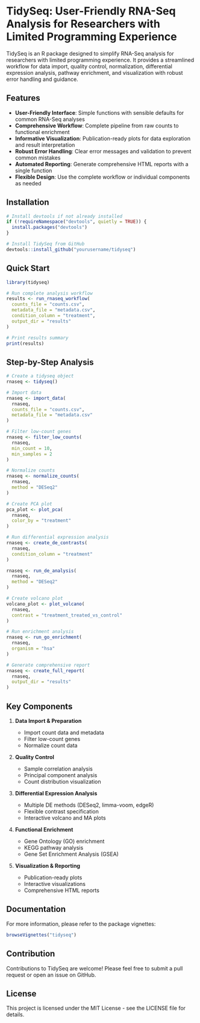 # TidySeq: User-Friendly RNA-Seq Analysis for Researchers with Limited Programming Experience

TidySeq is an R package designed to simplify RNA-Seq analysis for researchers with limited programming experience. It provides a streamlined workflow for data import, quality control, normalization, differential expression analysis, pathway enrichment, and visualization with robust error handling and guidance.

## Features

- **User-Friendly Interface**: Simple functions with sensible defaults for common RNA-Seq analyses
- **Comprehensive Workflow**: Complete pipeline from raw counts to functional enrichment
- **Informative Visualization**: Publication-ready plots for data exploration and result interpretation
- **Robust Error Handling**: Clear error messages and validation to prevent common mistakes
- **Automated Reporting**: Generate comprehensive HTML reports with a single function
- **Flexible Design**: Use the complete workflow or individual components as needed

## Installation

```r
# Install devtools if not already installed
if (!requireNamespace("devtools", quietly = TRUE)) {
  install.packages("devtools")
}

# Install TidySeq from GitHub
devtools::install_github("yourusername/tidyseq")
```

## Quick Start

```r
library(tidyseq)

# Run complete analysis workflow
results <- run_rnaseq_workflow(
  counts_file = "counts.csv",
  metadata_file = "metadata.csv",
  condition_column = "treatment",
  output_dir = "results"
)

# Print results summary
print(results)
```

## Step-by-Step Analysis

```r
# Create a tidyseq object
rnaseq <- tidyseq()

# Import data
rnaseq <- import_data(
  rnaseq,
  counts_file = "counts.csv",
  metadata_file = "metadata.csv"
)

# Filter low-count genes
rnaseq <- filter_low_counts(
  rnaseq,
  min_count = 10,
  min_samples = 2
)

# Normalize counts
rnaseq <- normalize_counts(
  rnaseq,
  method = "DESeq2"
)

# Create PCA plot
pca_plot <- plot_pca(
  rnaseq,
  color_by = "treatment"
)

# Run differential expression analysis
rnaseq <- create_de_contrasts(
  rnaseq,
  condition_column = "treatment"
)

rnaseq <- run_de_analysis(
  rnaseq,
  method = "DESeq2"
)

# Create volcano plot
volcano_plot <- plot_volcano(
  rnaseq,
  contrast = "treatment_treated_vs_control"
)

# Run enrichment analysis
rnaseq <- run_go_enrichment(
  rnaseq,
  organism = "hsa"
)

# Generate comprehensive report
rnaseq <- create_full_report(
  rnaseq,
  output_dir = "results"
)
```

## Key Components

1. **Data Import & Preparation**
   - Import count data and metadata
   - Filter low-count genes
   - Normalize count data

2. **Quality Control**
   - Sample correlation analysis
   - Principal component analysis
   - Count distribution visualization

3. **Differential Expression Analysis**
   - Multiple DE methods (DESeq2, limma-voom, edgeR)
   - Flexible contrast specification
   - Interactive volcano and MA plots

4. **Functional Enrichment**
   - Gene Ontology (GO) enrichment
   - KEGG pathway analysis
   - Gene Set Enrichment Analysis (GSEA)

5. **Visualization & Reporting**
   - Publication-ready plots
   - Interactive visualizations
   - Comprehensive HTML reports

## Documentation

For more information, please refer to the package vignettes:

```r
browseVignettes("tidyseq")
```

## Contribution

Contributions to TidySeq are welcome! Please feel free to submit a pull request or open an issue on GitHub.

## License

This project is licensed under the MIT License - see the LICENSE file for details.